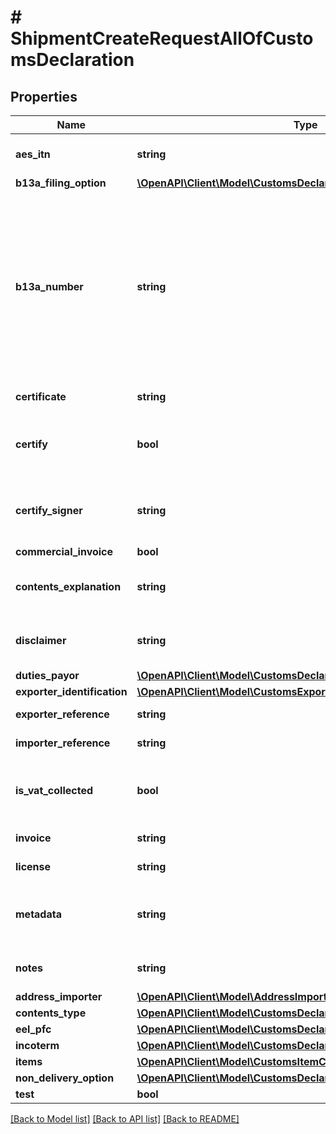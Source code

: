 # # ShipmentCreateRequestAllOfCustomsDeclaration

## Properties

Name | Type | Description | Notes
------------ | ------------- | ------------- | -------------
**aes_itn** | **string** | **required if eel_pfc is &#x60;AES_ITN&#x60;**&lt;br&gt; AES / ITN reference of the shipment. | [optional]
**b13a_filing_option** | [**\OpenAPI\Client\Model\CustomsDeclarationB13AFilingOptionEnum**](CustomsDeclarationB13AFilingOptionEnum.md) |  | [optional]
**b13a_number** | **string** | **must be provided if and only if b13a_filing_option is provided**&lt;br&gt; Represents:&lt;br&gt; the Proof of Report (POR) Number when b13a_filing_option is &#x60;FILED_ELECTRONICALLY&#x60;;&lt;br&gt;  the Summary ID Number when b13a_filing_option is &#x60;SUMMARY_REPORTING&#x60;;&lt;br&gt;  or the Exemption Number when b13a_filing_option is &#x60;NOT_REQUIRED&#x60;. | [optional]
**certificate** | **string** | Certificate reference of the shipment. | [optional]
**certify** | **bool** | Expresses that the certify_signer has provided all information of this customs declaration truthfully. |
**certify_signer** | **string** | Name of the person who created the customs declaration and is responsible for the validity of all  information provided. |
**commercial_invoice** | **bool** |  | [optional]
**contents_explanation** | **string** | **required if contents_type is &#x60;OTHER&#x60;**&lt;br&gt; Explanation of the type of goods of the shipment. | [optional]
**disclaimer** | **string** | Disclaimer for the shipment and customs information that have been provided. | [optional]
**duties_payor** | [**\OpenAPI\Client\Model\CustomsDeclarationBaseDutiesPayor**](CustomsDeclarationBaseDutiesPayor.md) |  | [optional]
**exporter_identification** | [**\OpenAPI\Client\Model\CustomsExporterIdentification**](CustomsExporterIdentification.md) |  | [optional]
**exporter_reference** | **string** | Exporter reference of an export shipment. | [optional]
**importer_reference** | **string** | Importer reference of an import shipment. | [optional]
**is_vat_collected** | **bool** | Indicates whether the shipment&#39;s destination VAT has been collected. May be required for some destinations. | [optional]
**invoice** | **string** | Invoice reference of the shipment. | [optional]
**license** | **string** | License reference of the shipment. | [optional]
**metadata** | **string** | A string of up to 100 characters that can be filled with any additional information you  want to attach to the object. | [optional]
**notes** | **string** | Additional notes to be included in the customs declaration. | [optional]
**address_importer** | [**\OpenAPI\Client\Model\AddressImporter**](AddressImporter.md) |  | [optional]
**contents_type** | [**\OpenAPI\Client\Model\CustomsDeclarationContentsTypeEnum**](CustomsDeclarationContentsTypeEnum.md) |  | [optional]
**eel_pfc** | [**\OpenAPI\Client\Model\CustomsDeclarationEelPfcEnum**](CustomsDeclarationEelPfcEnum.md) |  | [optional]
**incoterm** | [**\OpenAPI\Client\Model\CustomsDeclarationIncotermEnum**](CustomsDeclarationIncotermEnum.md) |  | [optional]
**items** | [**\OpenAPI\Client\Model\CustomsItemCreateRequest[]**](CustomsItemCreateRequest.md) |  |
**non_delivery_option** | [**\OpenAPI\Client\Model\CustomsDeclarationNonDeliveryOptionEnum**](CustomsDeclarationNonDeliveryOptionEnum.md) |  | [optional]
**test** | **bool** |  | [optional]

[[Back to Model list]](../../README.md#models) [[Back to API list]](../../README.md#endpoints) [[Back to README]](../../README.md)
